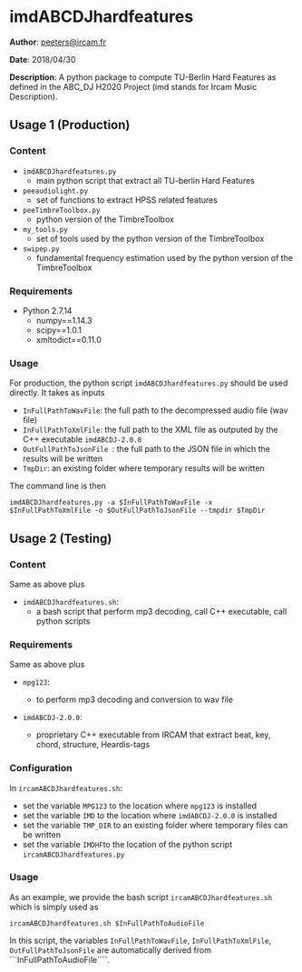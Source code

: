 # imdABCDJhardfeatures

**Author**: peeters@ircam.fr

**Date**: 2018/04/30

**Description**: A python package to compute TU-Berlin Hard Features as defined in the ABC_DJ H2020 Project (imd stands for Ircam Music Description).


## Usage 1 (Production)

### Content

- ```imdABCDJhardfeatures.py```
	- main python script that extract all TU-berlin Hard Features
- ```peeaudiolight.py```
	- set of functions to extract HPSS related features
- ```peeTimbreToolbox.py```
	- python version of the TimbreToolbox
- ```my_tools.py```
	- set of tools used by the python version of the TimbreToolbox
- ```swipep.py```
	- fundamental frequency estimation used by the python version of the TimbreToolbox

### Requirements

- Python 2.7.14
	- numpy==1.14.3
	- scipy==1.0.1
	- xmltodict==0.11.0

### Usage

For production, the python script ```imdABCDJhardfeatures.py``` should be used directly. 
It takes as inputs
	
- ```InFullPathToWavFile```: the full path to the decompressed audio file (wav file)
- ```InFullPathToXmlFile```: the full path to the XML file as outputed by the C++ executable ```imdABCDJ-2.0.0```
- ```OutFullPathToJsonFile ```: the full path to the JSON file in which the results will be written
- ```TmpDir```: an existing folder where temporary results will be written

The command line is then

	imdABCDJhardfeatures.py -a $InFullPathToWavFile -x $InFullPathToXmlFile -o $OutFullPathToJsonFile --tmpdir $TmpDir




## Usage 2 (Testing)

### Content

Same as above plus

- ```imdABCDJhardfeatures.sh```: 
	- a bash script that perform mp3 decoding, call C++ executable, call python scripts


### Requirements

Same as above plus

- ```mpg123```:
	- to perform mp3 decoding and conversion to wav file

- ```imdABCDJ-2.0.0```:
	- proprietary C++ executable from IRCAM that extract beat, key, chord, structure, Heardis-tags

### Configuration

In ```ircamABCDJhardfeatures.sh```: 

- set the variable ```MPG123``` to the location where ```mpg123``` is installed
- set the variable ```IMD``` to the location where ````imdABCDJ-2.0.0```` is installed
- set the variable ```TMP_DIR``` to an existing folder where temporary files can be written
- set the variable ```IMDHF```to the location of the python script ```ircamABCDJhardfeatures.py```

### Usage

As an example, we provide the bash script ```ircamABCDJhardfeatures.sh ``` which is simply used as
	
	ircamABCDJhardfeatures.sh $InFullPathToAudioFile

In this script, the  variables ```InFullPathToWavFile```, ```InFullPathToXmlFile```,  ```OutFullPathToJsonFile``` are automatically derived from ```InFullPathToAudioFile````.


